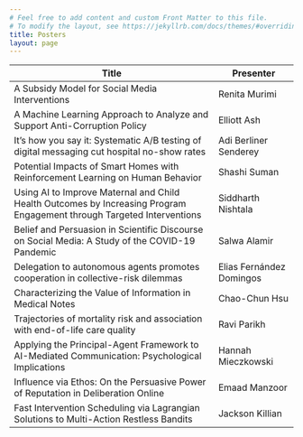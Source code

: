 ```yaml
---
# Feel free to add content and custom Front Matter to this file.
# To modify the layout, see https://jekyllrb.com/docs/themes/#overriding-theme-defaults
title: Posters
layout: page
---
```


| Title                                                                                                                   | Presenter                        |
|-------------------------------------------------------------------------------------------------------------------------|----------------------------------|
| A Subsidy Model for Social Media Interventions                                                                          | Renita Murimi                    |
| A Machine Learning Approach to Analyze and Support Anti-Corruption Policy                                               | Elliott Ash                      |
| It’s how you say it: Systematic A/B testing of digital messaging cut hospital no-show rates                             | Adi Berliner Senderey            |
| Potential Impacts of Smart Homes with Reinforcement Learning on Human Behavior                                          | Shashi Suman                     |
| Using AI to Improve Maternal and Child Health Outcomes by Increasing Program Engagement through Targeted Interventions  | Siddharth Nishtala               |
| Belief and Persuasion in Scientific Discourse on Social Media: A Study of the COVID-19 Pandemic                         | Salwa Alamir                     |
| Delegation to autonomous agents promotes cooperation in collective-risk dilemmas                                        | Elias Fernández Domingos         |
| Characterizing the Value of Information in Medical Notes                                                                | Chao-Chun Hsu                    |
| Trajectories of mortality risk and association with end-of-life care quality                                            | Ravi Parikh                      |
| Applying the Principal-Agent Framework to AI-Mediated Communication: Psychological Implications                         | Hannah Mieczkowski               |
| Influence via Ethos: On the Persuasive Power of Reputation in Deliberation Online                                       | Emaad Manzoor                    |
| Fast Intervention Scheduling via Lagrangian Solutions to Multi-Action Restless Bandits                                  | Jackson Killian                  |
